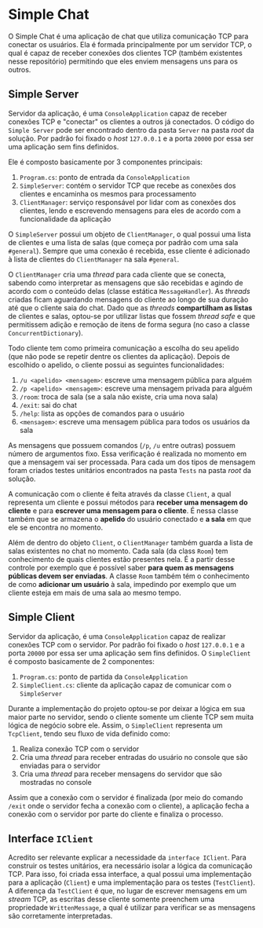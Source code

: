 # Simple Chat
O Simple Chat é uma aplicação de chat que utiliza comunicação TCP para conectar os usuários. Ela é formada principalmente por um servidor TCP, o qual é capaz de receber conexões dos clientes TCP (também existentes nesse repositório) permitindo que eles enviem mensagens uns para os outros.

## Simple Server
Servidor da aplicação, é uma `ConsoleApplication` capaz de receber conexões TCP e "conectar" os clientes a outros já conectados. O código do `Simple Server` pode ser encontrado dentro da pasta `Server` na pasta _root_ da solução. Por padrão foi fixado o _host_ `127.0.0.1` e a porta `20000` por essa ser uma aplicação sem fins definidos.

Ele é composto basicamente por 3 componentes principais:

1. `Program.cs`: ponto de entrada da `ConsoleApplication`
1. `SimpleServer`: contém o servidor TCP que recebe as conexões dos clientes e encaminha os mesmos para processamento
1. `ClientManager`: serviço responsável por lidar com as conexões dos clientes, lendo e escrevendo mensagens para eles de acordo com a funcionalidade da aplicação

O `SimpleServer` possui um objeto de `ClientManager`, o qual possui uma lista de clientes e uma lista de salas (que começa por padrão com uma sala `#general`). Sempre que uma conexão é recebida, esse cliente é adicionado à lista de clientes do `ClientManager` na sala `#general`.

O `ClientManager` cria uma _thread_ para cada cliente que se conecta, sabendo como interpretar as mensagens que são recebidas e agindo de acordo com o conteúdo delas (classe estática `MessageHandler`). As _threads_ criadas ficam aguardando mensagens do cliente ao longo de sua duração até que o cliente saia do chat. Dado que as _threads_ **compartilham as listas** de clientes e salas, optou-se por utilizar listas que fossem _thread safe_ e que permitissem adição e remoção de itens de forma segura (no caso a classe `ConcurrentDictionary`).

Todo cliente tem como primeira comunicação a escolha do seu apelido (que não pode se repetir dentre os clientes da aplicação). Depois de escolhido o apelido, o cliente possui as seguintes funcionalidades:
1. `/u <apelido> <mensagem>`: escreve uma mensagem pública para alguém
1. `/p <apelido> <mensagem>`: escreve uma mensagem privada para alguém
1. `/room`: troca de sala (se a sala não existe, cria uma nova sala)
1. `/exit`: sai do chat
1. `/help`: lista as opções de comandos para o usuário
1. `<mensagem>`: escreve uma mensagem pública para todos os usuários da sala

As mensagens que possuem comandos (`/p`, `/u` entre outras) possuem número de argumentos fixo. Essa verificação é realizada no momento em que a mensagem vai ser processada. Para cada um dos tipos de mensagem foram criados testes unitários encontrados na pasta `Tests` na pasta _root_ da solução.

A comunicação com o cliente é feita através da classe `Client`, a qual representa um cliente e possui métodos para **receber uma mensagem do cliente** e para **escrever uma mensagem para o cliente**. É nessa classe também que se armazena o **apelido** do usuário conectado e **a sala** em que ele se encontra no momento.

Além de dentro do objeto `Client`, o `ClientManager` também guarda a lista de salas existentes no chat no momento. Cada sala (da class `Room`) tem conhecimento de quais clientes estão presentes nela. É a partir desse controle por exemplo que é possível saber **para quem as mensagens públicas devem ser enviadas**. A classe `Room` também tém o conhecimento de como **adicionar um usuário** à sala, impedindo por exemplo que um cliente esteja em mais de uma sala ao mesmo tempo.

## Simple Client

Servidor da aplicação, é uma `ConsoleApplication` capaz de realizar conexões TCP com o servidor. Por padrão foi fixado o _host_ `127.0.0.1` e a porta `20000` por essa ser uma aplicação sem fins definidos. O `SimpleClient` é composto basicamente de 2 componentes:

1. `Program.cs`: ponto de partida da `ConsoleApplication`
1. `SimpleClient.cs`: cliente da aplicação capaz de comunicar com o `SimpleServer`

Durante a implementação do projeto optou-se por deixar a lógica em sua maior parte no servidor, sendo o cliente somente um cliente TCP sem muita lógica de negócio sobre ele. Assim, o `SimpleClient` representa um `TcpClient`, tendo seu fluxo de vida definido como:

1. Realiza conexão TCP com o servidor
1. Cria uma _thread_ para receber entradas do usuário no console que são enviadas para o servidor
1. Cria uma _thread_ para receber mensagens do servidor que são mostradas no console

Assim que a conexão com o servidor é finalizada (por meio do comando `/exit` onde o servidor fecha a conexão com o cliente), a aplicação fecha a conexão com o servidor por parte do cliente e finaliza o processo.

## Interface `IClient`

Acredito ser relevante explicar a necessidade da `interface IClient`. Para construir os testes unitários, era necessário isolar a lógica da comunicação TCP. Para isso, foi criada essa interface, a qual possui uma implementação para a aplicação (`Client`) e uma implementação para os testes (`TestClient`). A diferença da `TestClient` é que, no lugar de escrever mensagens em um _stream_ TCP, as escritas desse cliente somente preenchem uma propriedade `WrittenMessage`, a qual é utilizar para verificar se as mensagens são corretamente interpretadas.